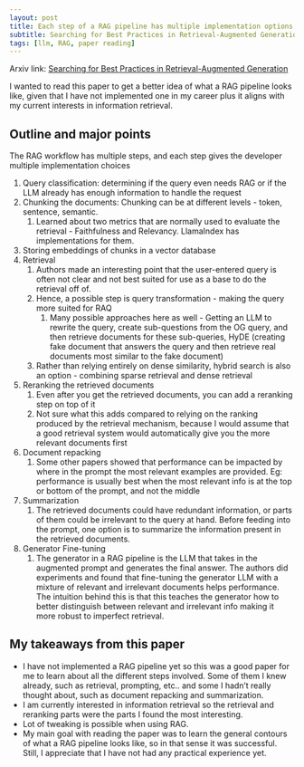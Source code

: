 ```yaml
---
layout: post
title: Each step of a RAG pipeline has multiple implementation options
subtitle: Searching for Best Practices in Retrieval-Augmented Generation by Wang et. al.
tags: [llm, RAG, paper reading]
---
```


Arxiv link: [Searching for Best Practices in Retrieval-Augmented Generation](https://arxiv.org/pdf/2407.01219)

I wanted to read this paper to get a better idea of what a RAG pipeline looks like, given that I have not implemented one in my career plus it aligns with my current interests in information retrieval.

## Outline and major points
The RAG workflow has multiple steps, and each step gives the developer multiple implementation choices

1. Query classification: determining if the query even needs RAG or if the LLM already has enough information to handle the request
2. Chunking the documents: Chunking can be at different levels - token, sentence, semantic.
    1. Learned about two metrics that are normally used to evaluate the retrieval - Faithfulness and Relevancy. LlamaIndex has implementations for them.
3. Storing embeddings of chunks in a vector database
4. Retrieval
    1. Authors made an interesting point that the user-entered query is often not clear and not best suited for use as a base to do the retrieval off of.
    2. Hence, a possible step is query transformation - making the query more suited for RAQ
        1. Many possible approaches here as well - Getting an LLM to rewrite the query, create sub-questions from the OG query, and then retrieve documents for these sub-queries, HyDE (creating fake document that answers the query and then retrieve real documents most similar to the fake document)
    3. Rather than relying entirely on dense similarity, hybrid search is also an option - combining sparse retrieval and dense retrieval
5. Reranking the retrieved documents
    1. Even after you get the retrieved documents, you can add a reranking step on top of it
    2. Not sure what this adds compared to relying on the ranking produced by the retrieval mechanism, because I would assume that a good retrieval system would automatically give you the more relevant documents first
6. Document repacking
    1. Some other papers showed that performance can be impacted by where in the prompt the most relevant examples are provided. Eg: performance is usually best when the most relevant info is at the top or bottom of the prompt, and not the middle
7. Summarization
    1. The retrieved documents could have redundant information, or parts of them could be irrelevant to the query at hand. Before feeding into the prompt, one option is to summarize the information present in the retrieved documents.
8. Generator Fine-tuning
    1. The generator in a RAG pipeline is the LLM that takes in the augmented prompt and generates the final answer. The authors did experiments and found that fine-tuning the generator LLM with a mixture of relevant and irrelevant documents helps performance. The intuition behind this is that this teaches the generator how to better distinguish between relevant and irrelevant info making it more robust to imperfect retrieval.

## My takeaways from this paper

* I have not implemented a RAG pipeline yet so this was a good paper for me to learn about all the different steps involved. Some of them I knew already, such as retrieval, prompting, etc.. and some I hadn’t really thought about, such as document repacking and summarization.
* I am currently interested in information retrieval so the retrieval and reranking parts were the parts I found the most interesting.
* Lot of tweaking is possible when using RAG.
* My main goal with reading the paper was to learn the general contours of what a RAG pipeline looks like, so in that sense it was successful. Still, I appreciate that I have not had any practical experience yet.